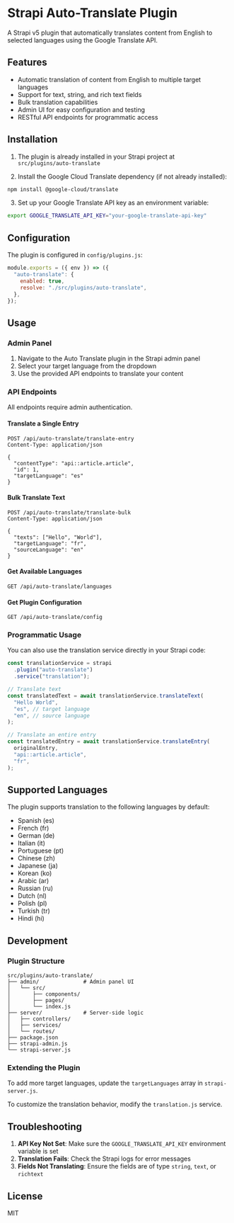 # Strapi Auto-Translate Plugin

A Strapi v5 plugin that automatically translates content from English to selected languages using the Google Translate API.

## Features

- Automatic translation of content from English to multiple target languages
- Support for text, string, and rich text fields
- Bulk translation capabilities
- Admin UI for easy configuration and testing
- RESTful API endpoints for programmatic access

## Installation

1. The plugin is already installed in your Strapi project at `src/plugins/auto-translate`

2. Install the Google Cloud Translate dependency (if not already installed):

```bash
npm install @google-cloud/translate
```

3. Set up your Google Translate API key as an environment variable:

```bash
export GOOGLE_TRANSLATE_API_KEY="your-google-translate-api-key"
```

## Configuration

The plugin is configured in `config/plugins.js`:

```javascript
module.exports = ({ env }) => ({
  "auto-translate": {
    enabled: true,
    resolve: "./src/plugins/auto-translate",
  },
});
```

## Usage

### Admin Panel

1. Navigate to the Auto Translate plugin in the Strapi admin panel
2. Select your target language from the dropdown
3. Use the provided API endpoints to translate your content

### API Endpoints

All endpoints require admin authentication.

#### Translate a Single Entry

```http
POST /api/auto-translate/translate-entry
Content-Type: application/json

{
  "contentType": "api::article.article",
  "id": 1,
  "targetLanguage": "es"
}
```

#### Bulk Translate Text

```http
POST /api/auto-translate/translate-bulk
Content-Type: application/json

{
  "texts": ["Hello", "World"],
  "targetLanguage": "fr",
  "sourceLanguage": "en"
}
```

#### Get Available Languages

```http
GET /api/auto-translate/languages
```

#### Get Plugin Configuration

```http
GET /api/auto-translate/config
```

### Programmatic Usage

You can also use the translation service directly in your Strapi code:

```javascript
const translationService = strapi
  .plugin("auto-translate")
  .service("translation");

// Translate text
const translatedText = await translationService.translateText(
  "Hello World",
  "es", // target language
  "en", // source language
);

// Translate an entire entry
const translatedEntry = await translationService.translateEntry(
  originalEntry,
  "api::article.article",
  "fr",
);
```

## Supported Languages

The plugin supports translation to the following languages by default:

- Spanish (es)
- French (fr)
- German (de)
- Italian (it)
- Portuguese (pt)
- Chinese (zh)
- Japanese (ja)
- Korean (ko)
- Arabic (ar)
- Russian (ru)
- Dutch (nl)
- Polish (pl)
- Turkish (tr)
- Hindi (hi)

## Development

### Plugin Structure

```
src/plugins/auto-translate/
├── admin/              # Admin panel UI
│   └── src/
│       ├── components/
│       ├── pages/
│       └── index.js
├── server/             # Server-side logic
│   ├── controllers/
│   ├── services/
│   └── routes/
├── package.json
├── strapi-admin.js
└── strapi-server.js
```

### Extending the Plugin

To add more target languages, update the `targetLanguages` array in `strapi-server.js`.

To customize the translation behavior, modify the `translation.js` service.

## Troubleshooting

1. **API Key Not Set**: Make sure the `GOOGLE_TRANSLATE_API_KEY` environment variable is set
2. **Translation Fails**: Check the Strapi logs for error messages
3. **Fields Not Translating**: Ensure the fields are of type `string`, `text`, or `richtext`

## License

MIT
